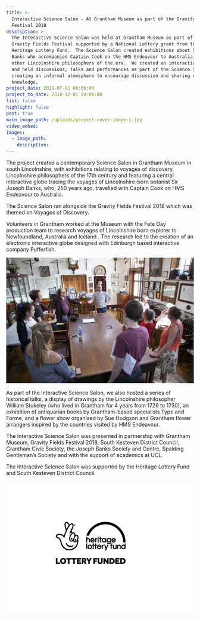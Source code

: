 ```yaml
---
title: >-
  Interactive Science Salon - At Grantham Museum as part of the Gravity Fields
  Festival 2018
description: >-
  The Interactive Science Salon was held at Grantham Museum as part of the
  Gravity Fields Festival supported by a National Lottery grant from the
  Heritage Lottery Fund.  The Science Salon created exhibitions about Sir Joseph
  Banks who accompanied Captain Cook on the HMS Endeavour to Australia, and
  other Lincolnshire philosophers of the era.  We created an interactive globe
  and held discussions, talks and performances as part of the Science Salon,
  creating an informal atmosphere to encourage discussion and sharing of
  knowledge.
project_date: 2018-07-01 00:00:00
project_to_date: 2018-12-01 00:00:00
list: false
highlight: false
past: true
main_image_path: /uploads/project-cover-image-1.jpg
video_embed:
images:
  - image_path:
    description:
---
```


The project created a contemporary Science Salon in Grantham Museum in south Lincolnshire, with exhibitions relating to voyages of discovery, Lincolnshire philosophers of the 17th century and featuring a central interactive globe tracing the voyages of Lincolnshire-born botanist Sir Joseph Banks, who, 250 years ago, travelled with Captain Cook on HMS Endeavour to Australia.

The Science Salon ran alongside the Gravity Fields Festival 2018 which was themed on Voyages of Discovery.

Volunteers in Grantham worked at the Museum with the Fete Day production team to research voyages of Lincolnshire born explorer to Newfoundland, Australia and Iceland . The research led to the creation of an electronic interactive globe designed with Edinburgh based interactive company Pufferfish.

![](/uploads/hlf-image-15.jpg)

As part of the Interactive Science Salon, we also hosted a series of historical talks, a display of drawings by the Lincolnshire philosopher William Stukeley (who lived in Grantham for 4 years from 1726 to 1730), an exhibition of antiquarian books by Grantham-based specialists Type and Forme, and a flower show organised by Sue Hodgson and Grantham flower arrangers inspired by the countries visited by HMS Endeavour.

The Interactive Science Salon was presented in partnership with Grantham Museum, Gravity Fields Festival 2018, South Kesteven District Council, Grantham Civic Society, the Joseph Banks Society and Centre, Spalding Gentleman’s Society and with the support of academics at UCL.

The Interactive Science Salon was supported by the Heritage Lottery Fund and South Kesteven District Council.

![](/uploads/english-compact-cmyk-1.jpg)